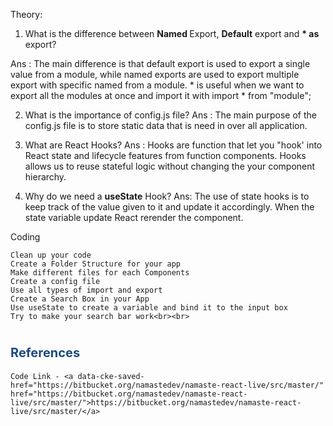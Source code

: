 
Theory:
   
1. What is the difference between <strong>Named </strong>Export, <strong>Default</strong> export and <strong>* as</strong> export?

Ans : The main difference is that default export is used to export a single value from a module, while named exports are used to export multiple export with specific named from a module. * is useful when we want to export all the modules at once and import it with import * from "module";

2. What is the importance of config.js file?
Ans : The main purpose of the config.js file is to store static data that is need in over all application.

3. What are React Hooks?
Ans : Hooks are function that let you "hook' into React state and lifecycle features from function components. Hooks allows us to reuse stateful logic without changing the your component hierarchy.

4. Why do we need a <strong>useState</strong> Hook?
Ans: The use of state hooks is to keep track of the value given to it and update it accordingly. When the state variable update React rerender the component.
    
Coding
   
    Clean up your code
    Create a Folder Structure for your app
    Make different files for each Components
    Create a config file
    Use all types of import and export
    Create a Search Box in your App
    Use useState to create a variable and bind it to the input box
    Try to make your search bar work<br><br>
    
   <h1><strong><span style="color: rgb(31, 73, 125); font-size: 20px;">References</span></strong></h1> 
   
    Code Link - <a data-cke-saved-href="https://bitbucket.org/namastedev/namaste-react-live/src/master/" href="https://bitbucket.org/namastedev/namaste-react-live/src/master/">https://bitbucket.org/namastedev/namaste-react-live/src/master/</a>
   
  </div>
